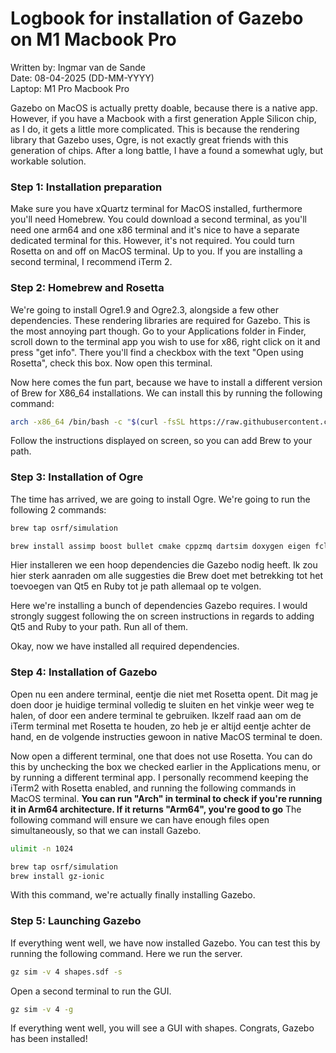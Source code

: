 # Logbook for installation of Gazebo on M1 Macbook Pro
Written by: Ingmar van de Sande<br>
Date: 08-04-2025 (DD-MM-YYYY)<br>
Laptop: M1 Pro Macbook Pro

Gazebo on MacOS is actually pretty doable, because there is a native app. However, if you have a Macbook with a first generation Apple Silicon chip, as I do, it gets a little more complicated. This is because the rendering library that Gazebo uses, Ogre, is not exactly great friends with this generation of chips. After a long battle, I have a found a somewhat ugly, but workable solution. 

### Step 1: Installation preparation
Make sure you have xQuartz terminal for MacOS installed, furthermore you'll need Homebrew. You could download a second terminal, as you'll need one arm64 and one x86 terminal and it's nice to have a separate dedicated terminal for this. However, it's not required. You could turn Rosetta on and off on MacOS terminal. Up to you. If you are installing a second terminal, I recommend iTerm 2.

### Step 2: Homebrew and Rosetta
We're going to install Ogre1.9 and Ogre2.3, alongside a few other dependencies. These rendering libraries are required for Gazebo. This is the most annoying part though. Go to your Applications folder in Finder, scroll down to the terminal app you wish to use for x86, right click on it and press "get info". There you'll find a checkbox with the text "Open using Rosetta", check this box. Now open this terminal. 

Now here comes the fun part, because we have to install a different version of Brew for X86_64 installations. We can install this by running the following command: 
```bash
arch -x86_64 /bin/bash -c "$(curl -fsSL https://raw.githubusercontent.com/Homebrew/install/HEAD/install.sh)"
```

Follow the instructions displayed on screen, so you can add Brew to your path. 

### Step 3: Installation of Ogre
The time has arrived, we are going to install Ogre. 
We're going to run the following 2 commands:
```bash
brew tap osrf/simulation

brew install assimp boost bullet cmake cppzmq dartsim doxygen eigen fcl ffmpeg flann freeimage freetype gdal gflags google-benchmark gts ipopt jsoncpp libccd libyaml libzzip libzip nlopt ode open-scene-graph ossp-uuid ogre1.9 ogre2.3 pkg-config protobuf qt@5 qwt-qt5 rapidjson ruby tbb tinyxml tinyxml2 urdfdom zeromq
```
Hier installeren we een hoop dependencies die Gazebo nodig heeft. Ik zou hier sterk aanraden om alle suggesties die Brew doet met betrekking tot het toevoegen van Qt5 en Ruby tot je path allemaal op te volgen. 

Here we're installing a bunch of dependencies Gazebo requires. I would strongly suggest following the on screen instructions in regards to adding Qt5 and Ruby to your path. Run all of them.

Okay, now we have installed all required dependencies. 

### Step 4: Installation of Gazebo
Open nu een andere terminal, eentje die niet met Rosetta opent. Dit mag je doen door je huidige terminal volledig te sluiten en het vinkje weer weg te halen, of door een andere terminal te gebruiken. Ikzelf raad aan om de iTerm terminal met Rosetta te houden, zo heb je er altijd eentje achter de hand, en de volgende instructies gewoon in native MacOS terminal te doen. 

Now open a different terminal, one that does not use Rosetta. You can do this by unchecking the box we checked earlier in the Applications menu, or by running a different terminal app. I personally recommend keeping the iTerm2 with Rosetta enabled, and running the following commands in MacOS terminal. 
**You can run "Arch" in terminal to check if you're running it in Arm64 architecture. If it returns "Arm64", you're good to go**
The following command will ensure we can have enough files open simultaneously, so that we can install Gazebo.
```bash
ulimit -n 1024
```

```bash
brew tap osrf/simulation
brew install gz-ionic
```
With this command, we're actually finally installing Gazebo. 

### Step 5: Launching Gazebo 
If everything went well, we have now installed Gazebo. You can test this by running the following command. Here we run the server.
```bash
gz sim -v 4 shapes.sdf -s
```
Open a second terminal to run the GUI.
```bash
gz sim -v 4 -g
```

If everything went well, you will see a GUI with shapes. Congrats, Gazebo has been installed!